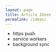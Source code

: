 ```yaml
---
layout: page
title: Article Ideas
permalink: /ideas/
---
```


- https push
- service workers
- background sync 